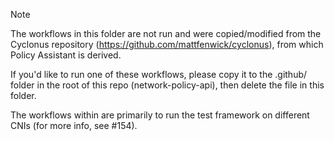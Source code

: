 > [!NOTE]
> The workflows in this folder are not run and were copied/modified from the Cyclonus repository (https://github.com/mattfenwick/cyclonus), from which Policy Assistant is derived.

If you'd like to run one of these workflows, please copy it to the .github/ folder in the root of this repo (network-policy-api), then delete the file in this folder.

The workflows within are primarily to run the test framework on different CNIs (for more info, see #154).
